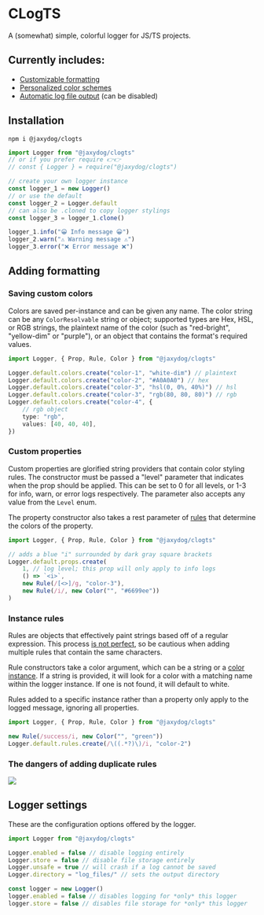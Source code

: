 # CLogTS

A (somewhat) simple, colorful logger for JS/TS projects.

## Currently includes:

-   [Customizable formatting](#adding-formatting)
-   [Personalized color schemes](#saving-custom-colors)
-   [Automatic log file output](#logger-settings) (can be disabled)

## Installation

```
npm i @jaxydog/clogts
```

```ts
import Logger from "@jaxydog/clogts"
// or if you prefer require 👉👉
// const { Logger } = require("@jaxydog/clogts")

// create your own logger instance
const logger_1 = new Logger()
// or use the default
const logger_2 = Logger.default
// can also be .cloned to copy logger stylings
const logger_3 = logger_1.clone()

logger_1.info("😀 Info message 😀")
logger_2.warn("⚠️ Warning message ⚠️")
logger_3.error("❌ Error message ❌")
```

## Adding formatting

### Saving custom colors

Colors are saved per-instance and can be given any name.
The color string can be any `ColorResolvable` string or object; supported types are Hex, HSL, or RGB strings, the plaintext name of the color (such as "red-bright", "yellow-dim" or "purple"), or an object that contains the format's required values.

```ts
import Logger, { Prop, Rule, Color } from "@jaxydog/clogts"

Logger.default.colors.create("color-1", "white-dim") // plaintext
Logger.default.colors.create("color-2", "#A0A0A0") // hex
Logger.default.colors.create("color-3", "hsl(0, 0%, 40%)") // hsl
Logger.default.colors.create("color-3", "rgb(80, 80, 80)") // rgb
Logger.default.colors.create("color-4", {
	// rgb object
	type: "rgb",
	values: [40, 40, 40],
})
```

### Custom properties

Custom properties are glorified string providers that contain color styling rules. The constructor must be passed a "level" parameter that indicates when the prop should be applied. This can be set to 0 for all levels, or 1-3 for info, warn, or error logs respectively. The parameter also accepts any value from the `Level` enum.

The property constructor also takes a rest parameter of [rules](#instance-rules) that determine the colors of the property.

```ts
import Logger, { Prop, Rule, Color } from "@jaxydog/clogts"

// adds a blue "i" surrounded by dark gray square brackets
Logger.default.props.create(
	1, // log level; this prop will only apply to info logs
	() => `<i>`,
	new Rule(/[<>]/g, "color-3"),
	new Rule(/i/, new Color("", "#6699ee"))
)
```

### Instance rules

Rules are objects that effectively paint strings based off of a regular expression. This process [is not perfect](#the-dangers-of-adding-duplicate-rules), so be cautious when adding multiple rules that contain the same characters.

Rule constructors take a color argument, which can be a string or a [color instance](#saving-custom-colors). If a string is provided, it will look for a color with a matching name within the logger instance. If one is not found, it will default to white.

Rules added to a specific instance rather than a property only apply to the logged message, ignoring all properties.

```ts
import Logger, { Prop, Rule, Color } from "@jaxydog/clogts"

new Rule(/success/i, new Color("", "green"))
Logger.default.rules.create(/\((.*?)\)/i, "color-2")
```

### The dangers of adding duplicate rules

<img src="https://cdn.discordapp.com/attachments/730389830877577267/967135799860674600/unknown.png">

## Logger settings

These are the configuration options offered by the logger.

```ts
import Logger from "@jaxydog/clogts"

Logger.enabled = false // disable logging entirely
Logger.store = false // disable file storage entirely
Logger.unsafe = true // will crash if a log cannot be saved
Logger.directory = "log_files/" // sets the output directory

const logger = new Logger()
logger.enabled = false // disables logging for *only* this logger
logger.store = false // disables file storage for *only* this logger
```
